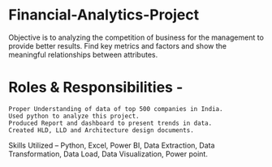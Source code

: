 # Financial-Analytics-Project
  Objective is to analyzing the competition of business for the management to provide better results.  Find key metrics and factors and show the meaningful relationships   between attributes. 
# Roles & Responsibilities -
	Proper Understanding of data of top 500 companies in India.
	Used python to analyze this project.
	Produced Report and dashboard to present trends in data. 
	Created HLD, LLD and Architecture design documents. 
Skills Utilized – Python, Excel, Power BI, Data Extraction, Data Transformation, Data Load, Data Visualization, Power point.
